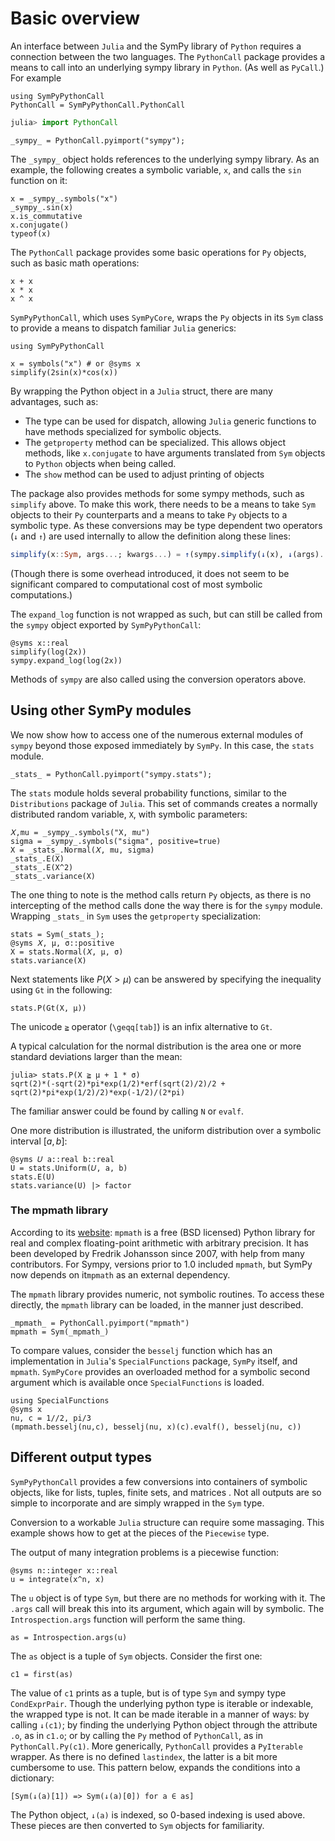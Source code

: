 # Basic overview

An interface between `Julia` and the SymPy library of `Python` requires a connection between the two languages. The `PythonCall` package provides a means to  call into an underlying sympy library in `Python`. (As well as `PyCall`.) For example

```@setup overview
using SymPyPythonCall
PythonCall = SymPyPythonCall.PythonCall
```

```julia
julia> import PythonCall
```

```@repl overview
_sympy_ = PythonCall.pyimport("sympy");
```

The `_sympy_` object holds references to the underlying sympy library. As an example, the following creates a symbolic variable, `x`, and calls the `sin` function on it:

```@repl overview
x = _sympy_.symbols("x")
_sympy_.sin(x)
x.is_commutative
x.conjugate()
typeof(x)
```

The `PythonCall` package provides some basic operations for `Py` objects, such as basic math operations:

```@repl overview
x + x
x * x
x ^ x
```

`SymPyPythonCall`, which uses `SymPyCore`, wraps the `Py` objects in its `Sym` class to provide a means to dispatch familiar `Julia` generics:

```@repl overview
using SymPyPythonCall
```

```@repl overview
x = symbols("x") # or @syms x
simplify(2sin(x)*cos(x))
```

By wrapping the Python object in a `Julia` struct, there are many advantages, such as:

* The type can be used for dispatch, allowing `Julia` generic functions to have methods specialized for symbolic objects.
* The `getproperty` method can be specialized. This allows object methods, like `x.conjugate` to have arguments translated from `Sym` objects to `Python` objects when being called.
* The `show` method can be used to adjust printing of objects


The package also provides methods for some sympy methods, such as `simplify` above. To make this work, there needs to be a means to take `Sym` objects to their `Py` counterparts and a means to take `Py` objects to a symbolic type. As these conversions may be type dependent two operators (`↓` and  `↑`) are used internally to allow the definition along these lines:

```julia
simplify(x::Sym, args...; kwargs...) = ↑(sympy.simplify(↓(x), ↓(args)...; ↓(kwargs)...))
```

(Though there is some overhead introduced, it does not seem to be significant compared to computational cost of most symbolic computations.)

The `expand_log` function is not wrapped as such, but can still be called from the `sympy` object exported by `SymPyPythonCall`:

```@repl overview
@syms x::real
simplify(log(2x))
sympy.expand_log(log(2x))
```

Methods of `sympy` are also called using the conversion operators above.

## Using other SymPy modules

We now show how to access one of the numerous external modules of `sympy` beyond those exposed immediately by `SymPy`. In this case, the `stats` module.


```@repl overview
_stats_ = PythonCall.pyimport("sympy.stats");
```

The `stats` module holds several probability functions, similar to the `Distributions` package of `Julia`. This set of commands creates a normally distributed random variable, `X`, with symbolic parameters:

```@repl overview
𝑋,mu = _sympy_.symbols("X, mu")
sigma = _sympy_.symbols("sigma", positive=true)
X = _stats_.Normal(𝑋, mu, sigma)
_stats_.E(X)
_stats_.E(X^2)
_stats_.variance(X)
```

The one thing to note is the method calls return `Py` objects, as there is no intercepting of the method calls done the way there is for the `sympy` module.  Wrapping `_stats_` in `Sym` uses the `getproperty` specialization:

```@repl overview
stats = Sym(_stats_);
@syms 𝑋, μ, σ::positive
X = stats.Normal(𝑋, μ, σ)
stats.variance(X)
```

Next statements like $P(X > \mu)$ can be answered by specifying the inequality using `Gt` in the following:

```@repl overview
stats.P(Gt(X, μ))
```

The unicode `≧` operator (`\geqq[tab]`) is an infix alternative to `Gt`.

A typical calculation for the normal distribution is the area one or more standard deviations larger than the mean:

```jldoctest overview
julia> stats.P(X ≧ μ + 1 * σ)
sqrt(2)*(-sqrt(2)*pi*exp(1/2)*erf(sqrt(2)/2)/2 + sqrt(2)*pi*exp(1/2)/2)*exp(-1/2)/(2*pi)
```

The familiar  answer could be found by calling `N` or `evalf`.

One more distribution is illustrated, the uniform distribution over a symbolic interval $[a,b]$:

```@repl overview
@syms 𝑈 a::real b::real
U = stats.Uniform(𝑈, a, b)
stats.E(U)
stats.variance(U) |> factor
```

### The mpmath library

According to its [website](https://mpmath.org/):
`mpmath` is a free (BSD licensed) Python library for real and complex floating-point arithmetic with arbitrary precision. It has been developed by Fredrik Johansson since 2007, with help from many contributors.
For Sympy, versions prior to 1.0 included `mpmath`, but SymPy now depends on it`mpmath` as an external dependency.


The `mpmath` library provides numeric, not symbolic routines. To access these directly, the `mpmath` library can be loaded, in the manner just described.

```@repl overview
_mpmath_ = PythonCall.pyimport("mpmath")
mpmath = Sym(_mpmath_)
```

To compare values, consider the `besselj` function which has an implementation in `Julia`'s `SpecialFunctions` package, `SymPy` itself, and `mpmath`. `SymPyCore` provides an overloaded method for a symbolic second argument which is available once `SpecialFunctions` is loaded.

```@repl overview
using SpecialFunctions
@syms x
nu, c = 1//2, pi/3
(mpmath.besselj(nu,c), besselj(nu, x)(c).evalf(), besselj(nu, c))
```



## Different output types

`SymPyPythonCall` provides a few conversions into containers of symbolic objects, like for lists, tuples, finite sets, and matrices
.
Not all outputs are so simple to incorporate and are simply wrapped in the `Sym` type.

Conversion to a workable `Julia` structure can require some massaging. This example shows how to get at the pieces of the `Piecewise` type.

The output of many integration problems is a piecewise function:

```@repl overview
@syms n::integer x::real
u = integrate(x^n, x)
```

The `u` object is of type `Sym`, but there are no methods for working with it. The `.args` call will break this into its argument, which again will by symbolic. The `Introspection.args` function will perform the same thing.

```@repl overview
as = Introspection.args(u)
```

The `as` object is a tuple of `Sym` objects. Consider the first one:

```@repl overview
c1 = first(as)
```

The value of `c1` prints as a tuple, but is of type `Sym` and sympy type `CondExprPair`. Though the underlying python type is iterable or indexable, the wrapped type is not. It can  be made iterable in a manner of ways: by calling `↓(c1)`; by finding the underlying Python object through the attribute `.o`, as in `c1.o`; or by calling the `Py` method of `PythonCall`, as in `PythonCall.Py(c1)`. More generically, `PythonCall` provides a `PyIterable` wrapper. As there is no defined `lastindex`, the latter is a bit more cumbersome to use. This pattern below, expands the conditions into a dictionary:

```@repl overview
[Sym(↓(a)[1]) => Sym(↓(a)[0]) for a ∈ as]
```

The Python object, `↓(a)` is indexed, so 0-based indexing is used above. These pieces are then converted to `Sym` objects for familiarity.
